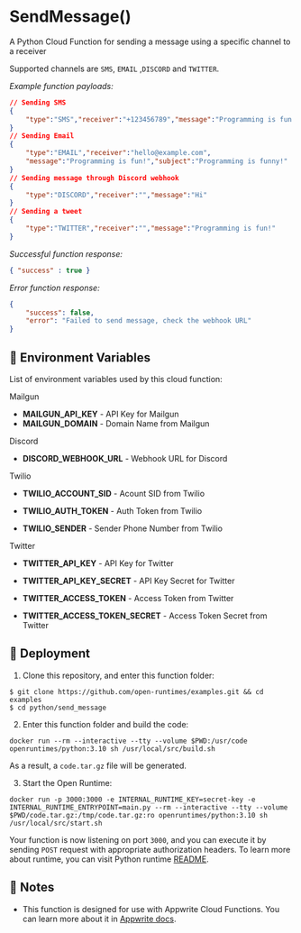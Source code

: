 # SendMessage() 

A Python Cloud Function for sending a message using a specific channel to a receiver

Supported channels are `SMS`, `EMAIL` ,`DISCORD` and `TWITTER`.


_Example function payloads:_

```json
// Sending SMS
{
    "type":"SMS","receiver":"+123456789","message":"Programming is fun!"
}
// Sending Email
{
    "type":"EMAIL","receiver":"hello@example.com",
    "message":"Programming is fun!","subject":"Programming is funny!"
}
// Sending message through Discord webhook 
{
    "type":"DISCORD","receiver":"","message":"Hi"
}
// Sending a tweet
{
    "type":"TWITTER","receiver":"","message":"Programming is fun!"
}
```


_Successful function response:_


```json
{ "success" : true }
```

_Error function response:_


```json
{
	"success": false,
	"error": "Failed to send message, check the webhook URL"
}
```

## 📝 Environment Variables

List of environment variables used by this cloud function:

Mailgun
* **MAILGUN_API_KEY** - API Key for Mailgun 
* **MAILGUN_DOMAIN** - Domain Name from Mailgun

Discord
* **DISCORD_WEBHOOK_URL** - Webhook URL for Discord 

Twilio 

* **TWILIO_ACCOUNT_SID** - Acount SID from Twilio

* **TWILIO_AUTH_TOKEN** - Auth Token from Twilio

* **TWILIO_SENDER** - Sender Phone Number from Twilio

Twitter

* **TWITTER_API_KEY** - API Key for Twitter

* **TWITTER_API_KEY_SECRET** - API Key Secret for Twitter

* **TWITTER_ACCESS_TOKEN** - Access Token from Twitter

* **TWITTER_ACCESS_TOKEN_SECRET** - Access Token Secret from Twitter

## 🚀 Deployment

1. Clone this repository, and enter this function folder:

```
$ git clone https://github.com/open-runtimes/examples.git && cd examples
$ cd python/send_message
```

2. Enter this function folder and build the code:
```
docker run --rm --interactive --tty --volume $PWD:/usr/code openruntimes/python:3.10 sh /usr/local/src/build.sh
```
As a result, a `code.tar.gz` file will be generated.

3. Start the Open Runtime:
```
docker run -p 3000:3000 -e INTERNAL_RUNTIME_KEY=secret-key -e INTERNAL_RUNTIME_ENTRYPOINT=main.py --rm --interactive --tty --volume $PWD/code.tar.gz:/tmp/code.tar.gz:ro openruntimes/python:3.10 sh /usr/local/src/start.sh
```

Your function is now listening on port `3000`, and you can execute it by sending `POST` request with appropriate authorization headers. To learn more about runtime, you can visit Python runtime [README](https://github.com/open-runtimes/open-runtimes/tree/main/runtimes/python-3.10/example).

## 📝 Notes
 - This function is designed for use with Appwrite Cloud Functions. You can learn more about it in [Appwrite docs](https://appwrite.io/docs/functions).

